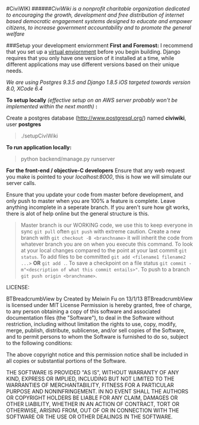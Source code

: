 #CiviWIKI 
######*CiviWiki is a nonprofit charitable organization dedicated to encouraging the growth, development and free distribution of internet based democratic engagement systems designed to educate and empower citizens, to increase government accountability and to promote the general welfare*

###Setup your development enviornment
**First and Foremost:** I recommend that you set up a [virtual enviornment](http://docs.python-guide.org/en/latest/dev/virtualenvs/) before you begin building. Django requires that you only have one version of it installed at a time, while different applications may use different versions based on their unique needs.

*We are using Postgres 9.3.5 and Django 1.8.5*
*iOS targeted towards version 8.0, XCode 6.4*

**To setup locally**
*(effective setup on an AWS server probably won't be implemented within the next month)*
**:**

Create a postgres database (http://www.postgresql.org/) named **civiwiki**, user **postgres**
> ./setupCiviWiki

**To run application locally:**
> python backend/manage.py runserver

**For the front-end / objective-C developers**
Ensure that any web request you make is pointed to your *localhost:8000*, this is how we will simulate our server calls.

Ensure that you update your code from master before development, and only push to master when you are 100% a feature is complete. Leave anything incomplete in a seperate branch. If you aren't sure how git works, there is alot of help online but the general structure is this.

> Master branch is our WORKING code, we use this to keep everyone in sync `git pull` often `git push` with extreme caution. 
> Create a new branch with `git checkout -B <branchname>` it will inherit the code from whatever branch you are on when you execute this command.
> To look at your local changes compared to the point at your last commit `git status`.
> To add files to be committed `git add <filename1 filename2 ...>` **OR** `git add .`.
> To save a checkpoint on a file status `git commit -m"<description of what this commit entails>"`.
> To push to a branch `git push origin <branchname>`.



LICENSE:

BTBreadcrumbView by Created by Meiwin Fu on 13/1/13
BTBreadcrumbView is licensed under MIT License Permission is hereby granted, free of charge, to any person obtaining a copy of this software and associated documentation files (the "Software"), to deal in the Software without restriction, including without limitation the rights to use, copy, modify, merge, publish, distribute, sublicense, and/or sell copies of the Software, and to permit persons to whom the Software is furnished to do so, subject to the following conditions:

The above copyright notice and this permission notice shall be included in all copies or substantial portions of the Software.

THE SOFTWARE IS PROVIDED "AS IS", WITHOUT WARRANTY OF ANY KIND, EXPRESS OR IMPLIED, INCLUDING BUT NOT LIMITED TO THE WARRANTIES OF MERCHANTABILITY, FITNESS FOR A PARTICULAR PURPOSE AND NONINFRINGEMENT. IN NO EVENT SHALL THE AUTHORS OR COPYRIGHT HOLDERS BE LIABLE FOR ANY CLAIM, DAMAGES OR OTHER LIABILITY, WHETHER IN AN ACTION OF CONTRACT, TORT OR OTHERWISE, ARISING FROM, OUT OF OR IN CONNECTION WITH THE SOFTWARE OR THE USE OR OTHER DEALINGS IN THE SOFTWARE.
